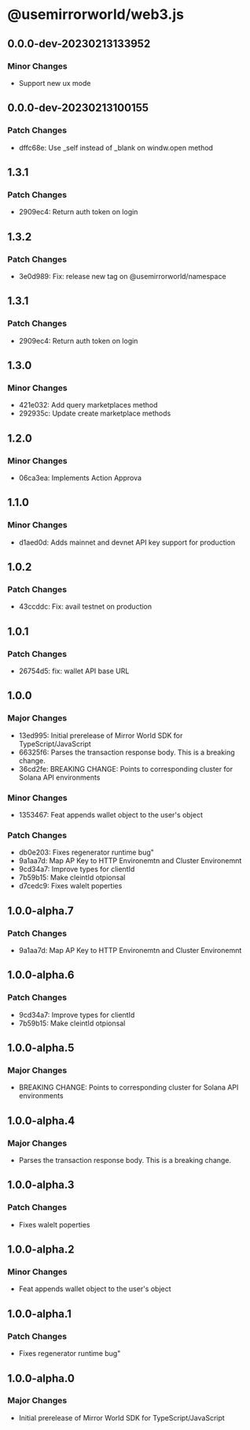 # @usemirrorworld/web3.js

## 0.0.0-dev-20230213133952

### Minor Changes

- Support new ux mode

## 0.0.0-dev-20230213100155

### Patch Changes

- dffc68e: Use \_self instead of \_blank on windw.open method

## 1.3.1

### Patch Changes

- 2909ec4: Return auth token on login

## 1.3.2

### Patch Changes

- 3e0d989: Fix: release new tag on @usemirrorworld/namespace

## 1.3.1

### Patch Changes

- 2909ec4: Return auth token on login

## 1.3.0

### Minor Changes

- 421e032: Add query marketplaces method
- 292935c: Update create marketplace methods

## 1.2.0

### Minor Changes

- 06ca3ea: Implements Action Approva

## 1.1.0

### Minor Changes

- d1aed0d: Adds mainnet and devnet API key support for production

## 1.0.2

### Patch Changes

- 43ccddc: Fix: avail testnet on production

## 1.0.1

### Patch Changes

- 26754d5: fix: wallet API base URL

## 1.0.0

### Major Changes

- 13ed995: Initial prerelease of Mirror World SDK for TypeScript/JavaScript
- 66325f6: Parses the transaction response body. This is a breaking change.
- 36cd2fe: BREAKING CHANGE: Points to corresponding cluster for Solana API environments

### Minor Changes

- 1353467: Feat appends wallet object to the user's object

### Patch Changes

- db0e203: Fixes regenerator runtime bug"
- 9a1aa7d: Map AP Key to HTTP Environemtn and Cluster Environemnt
- 9cd34a7: Improve types for clientId
- 7b59b15: Make cleintId otpionsal
- d7cedc9: Fixes walelt poperties

## 1.0.0-alpha.7

### Patch Changes

- 9a1aa7d: Map AP Key to HTTP Environemtn and Cluster Environemnt

## 1.0.0-alpha.6

### Patch Changes

- 9cd34a7: Improve types for clientId
- 7b59b15: Make cleintId otpionsal

## 1.0.0-alpha.5

### Major Changes

- BREAKING CHANGE: Points to corresponding cluster for Solana API environments

## 1.0.0-alpha.4

### Major Changes

- Parses the transaction response body. This is a breaking change.

## 1.0.0-alpha.3

### Patch Changes

- Fixes walelt poperties

## 1.0.0-alpha.2

### Minor Changes

- Feat appends wallet object to the user's object

## 1.0.0-alpha.1

### Patch Changes

- Fixes regenerator runtime bug"

## 1.0.0-alpha.0

### Major Changes

- Initial prerelease of Mirror World SDK for TypeScript/JavaScript
